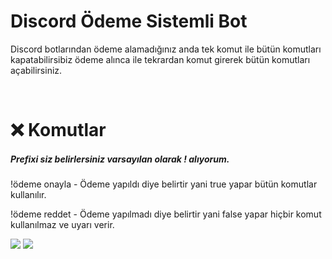 <h1>Discord Ödeme Sistemli Bot</h1>
<p>Discord botlarından ödeme alamadığınız anda tek komut ile bütün komutları kapatabilirsibiz ödeme alınca ile tekrardan komut girerek bütün komutları açabilirsiniz.</p>
<br>
<h1>❌ Komutlar</h1>
<h5>Prefixi siz belirlersiniz varsayılan olarak ! alıyorum.</h5>
<p>!ödeme onayla - Ödeme yapıldı diye belirtir yani true yapar bütün komutlar kullanılır.</p>
<p>!ödeme reddet - Ödeme yapılmadı diye belirtir yani false yapar hiçbir komut kullanılmaz ve uyarı verir.</p>
<img src="https://kado.is-inside.me/Ypg0kJVh.png">
<img src="https://kado.is-inside.me/Zz94j4iu.png">
